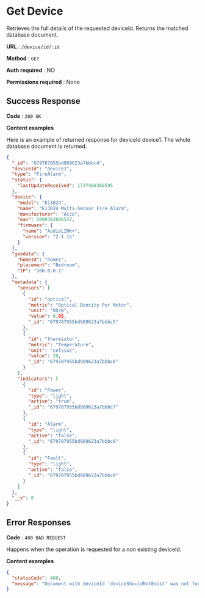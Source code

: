 # Get Device

Retrieves the full details of the requested deviceId. Returns the matched database document.

**URL** : `/device/id/:id`

**Method** : `GET`

**Auth required** : NO

**Permissions required** : None

## Success Response

**Code** : `200 OK`

**Content examples**

Here is an example of returned response for deviceId device1. The whole database document is returned.

```json
{
  "_id": "679787955bd989623a7bbbc4",
  "deviceId": "device1",
  "type": "FireAlarm",
  "status": {
    "lastUpdateReceived": 1737988366595
  },
  "device": {
    "model": "Ei3024",
    "name": "Ei3024 Multi-Sensor Fire Alarm",
    "manufacturer": "Aico",
    "ean": 5099383006537,
    "firmware": {
      "name": "AudioLINK+",
      "version": "2.1.15"
    }
  },
  "geodata": {
    "homeId": "home1",
    "placement": "Bedroom",
    "IP": "100.0.0.1"
  },
  "metadata": {
    "sensors": [
      {
        "id": "optical",
        "metric": "Optical Density Per Meter",
        "unit": "OD/m",
        "value": 0.05,
        "_id": "679787955bd989623a7bbbc5"
      },
      {
        "id": "thermistor",
        "metric": "Temperature",
        "unit": "celsius",
        "value": 20,
        "_id": "679787955bd989623a7bbbc6"
      }
    ],
    "indicators": [
      {
        "id": "Power",
        "type": "light",
        "active": "true",
        "_id": "679787955bd989623a7bbbc7"
      },
      {
        "id": "Alarm",
        "type": "light",
        "active": "false",
        "_id": "679787955bd989623a7bbbc8"
      },
      {
        "id": "Fault",
        "type": "light",
        "active": "false",
        "_id": "679787955bd989623a7bbbc9"
      }
    ]
  },
  "__v": 0
}
```

## Error Responses

**Code** : `400 BAD REQUEST`

Happens when the operation is requested for a non existing deviceId.

**Content examples**

```json
{
  "statusCode": 400,
  "message": "Document with deviceId 'deviceShouldNotExist' was not found in database."
}
```